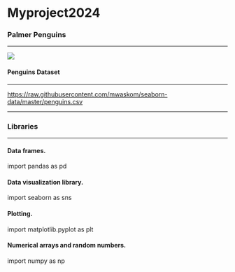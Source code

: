 # Myproject2024

### Palmer Penguins
***

![](https://allisonhorst.github.io/palmerpenguins/reference/figures/lter_penguins.png)

#### Penguins Dataset
***

https://raw.githubusercontent.com/mwaskom/seaborn-data/master/penguins.csv
***

### Libraries
***

#### Data frames.
import pandas as pd

#### Data visualization library.
import seaborn as sns

#### Plotting.
import matplotlib.pyplot as plt

#### Numerical arrays and random numbers.
import numpy as np